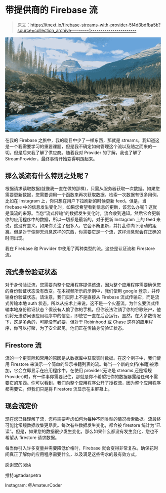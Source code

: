 # 带提供商的 Firebase 流

> 原文：<https://itnext.io/firebase-streams-with-provider-5f4d3bdfba5b?source=collection_archive---------1----------------------->

![](img/2c61026373c92a4bb180a2ea4ff26281.png)

在我的 Firebase 之旅中，我的剧目中少了一样东西，那就是 streams。我知道这是一个我需要学习的重要课题，但是我不确定如何管理这个流以及随之而来的一切。但是后来我了解了供应商。随着我对 Provider 的了解，我也了解了 StreamProvider，最终事情开始变得明朗起来。

## 那么溪流有什么特别之处呢？

根据请求读取数据(就像我一直在做的那样)，只需从服务器获取一次数据。如果您需要更新数据，您需要调用一个函数来再次获取数据。检索一次数据有很多用例。比如在 Instagram 上，你只想在用户下拉刷新的时候更新 feed。但是，当 firebase 中的信息发生变化时，如果您希望看到信息的更新，该怎么办呢？这就是溪流的来源。当您“流式传输”的数据发生变化时，流会收到通知。然后它会更新你的应用程序中的数据，所以一切都是最新的。对于更新 Instagram 上的 feed 来说，这没有意义。如果你关注了很多人，它会不断更新，并打乱你向下滚动的距离。但是对于像聊天消息这样的东西，你需要它是一个流，这样消息就会在正确的时间出现。

我在 Firebase 和 Provider 中使用了两种类型的流。这些是认证流和 Firestore 流。

## 流式身份验证状态

对于身份验证流，您需要向整个应用程序提供该流，因为整个应用程序需要确保您的身份验证状态没有改变。在本视频所示的示例中，我们使用 google 登录，并传输身份验证状态。请注意，我们实际上不是直接从 Firebase 流式传输它，而是流式传输本地 auth 状态。所以从技术上来说，这不是一个火基流。为什么要流式传输本地身份验证状态？假设有人偷了你的手机，但你设法注销了你的谷歌账户，他们将无法访问该应用程序中的信息，即使它一直在后台运行。显然，在大多数情况下，这是多余的，可能没有必要，但对于 Robinhood 或 Chase 这样的应用程序，你可以打赌，为了安全起见，他们正在传输身份验证状态。

## Firestore 流

流的一个更实际和常用的原因是从数据库中获取实时数据。在这个例子中，我们使用 Firestore 来演示一个简单的显示书籍列表的流。每当一个新的文档(书籍)被添加，它会立即显示在应用程序中。在使用 provider(无论是 streams 还是常规 Provider)时，有一件事你需要记住，那就是你不希望把你的数据暴露给任何不需要它的东西。你可以看到，我们向整个应用程序公开了授权流，因为整个应用程序都需要它。但我们只是将 Firestore 流显示在主屏幕上。

## 现金流定价

现在您已经理解了流，您将需要考虑如何为每种不同类型的情况检索数据。流最终可能比常规数据收集更昂贵。每次有些数据发生变化，都会被 firestore 统计为“已读”。但是，如果您的数据很少发生变化，那么如果什么都没有发生变化，您也不希望从 firestore 请求数据。

每当你引入许多变量并需要降低价格时，Firebase 就会变得非常复杂。确保花时间真正了解你的应用程序需要什么，以及满足这些需求的最有效方式。

感谢您的阅读

推特:@tadaspetra

Instagram: @AmateurCoder